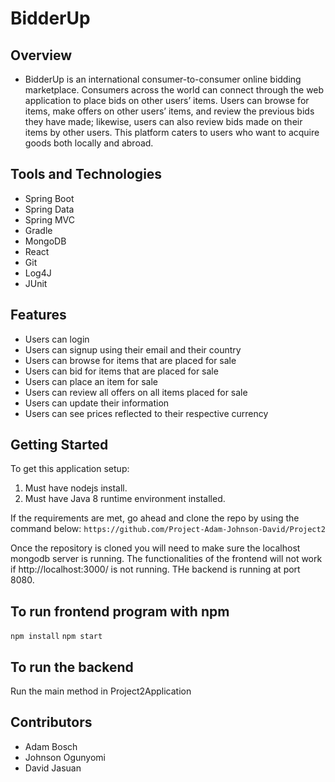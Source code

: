 # BidderUp

## Overview
- BidderUp is an international consumer-to-consumer online bidding marketplace. 
Consumers across the world can connect through the web application to place bids on other users’ items. 
Users can browse for items, make offers on other users’ items, and review the previous bids they have made; 
likewise, users can also review bids made on their items by other users. This platform caters to users who want to acquire goods both locally and abroad.

## Tools and Technologies
- Spring Boot
- Spring Data
- Spring MVC
- Gradle
- MongoDB
- React
- Git 
- Log4J
- JUnit

## Features
- Users can login
- Users can signup using their email and their country
- Users can browse for items that are placed for sale
- Users can bid for items that are placed for sale
- Users can place an item for sale
- Users can review all offers on all items placed for sale
- Users can update their information
- Users can see prices reflected to their respective currency 

## Getting Started

To get this application setup:
1. Must have nodejs install.
2. Must have Java 8 runtime environment installed.

If the requirements are met, go ahead and clone the repo by using the command below:
```https://github.com/Project-Adam-Johnson-David/Project2```

Once the repository is cloned you will need to make sure the localhost mongodb server is running.
The functionalities of the frontend will not work if http://localhost:3000/ is not running. THe backend is running at port 8080.

## To run frontend program with npm
```npm install``` 
```npm start``` 

## To run the backend
Run the main method in Project2Application

## Contributors
- Adam Bosch
- Johnson Ogunyomi
- David Jasuan

